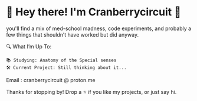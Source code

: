 # 👋 Hey there! I'm Cranberrycircuit 🚀

you'll find a mix of med-school madness, code experiments, and probably a few things that shouldn’t have worked but did anyway.


🔍 What I’m Up To:

    📚 Studying: Anatomy of the Special senses
    🛠️ Current Project: Still thinking about it...

Email : cranberrycircuit @ proton.me

Thanks for stopping by! Drop a ⭐ if you like my projects, or just say hi.


<!--
**Cranberrycircuit/Cranberrycircuit** is a ✨ _special_ ✨ repository because its `README.md` (this file) appears on your GitHub profile.

Here are some ideas to get you started:

- 🔭 I’m currently working on ...
- 🌱 I’m currently learning ...
- 👯 I’m looking to collaborate on ...
- 🤔 I’m looking for help with ...
- 💬 Ask me about ...
- 📫 How to reach me: ...
- 😄 Pronouns: ...
- ⚡ Fun fact: ...
-->
